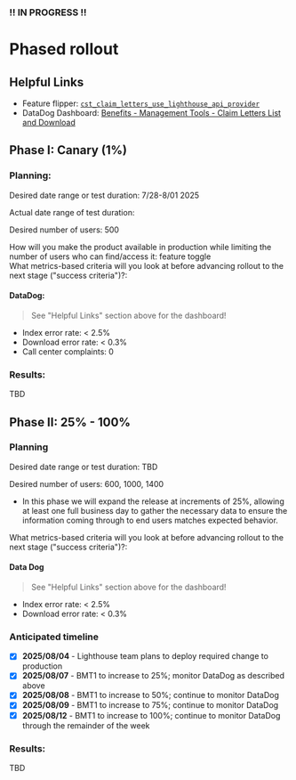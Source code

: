### !! IN PROGRESS !! 
# Phased rollout

## Helpful Links

- Feature flipper: [`cst_claim_letters_use_lighthouse_api_provider`](https://staging-api.va.gov/flipper/features/cst_claim_letters_use_lighthouse_api_provider)
- DataDog Dashboard: [Benefits - Management Tools -  Claim Letters List and Download](https://vagov.ddog-gov.com/dashboard/zs5-erv-7fb?fromUser=false&refresh_mode=sliding&from_ts=1753386276650&to_ts=1753389876650&live=true)

## Phase I: Canary (1%)
### Planning: 
Desired date range or test duration: 7/28-8/01 2025

Actual date range of test duration: 

Desired number of users: 500  

How will you make the product available in production while limiting the number of users who can find/access it: feature toggle  
What metrics-based criteria will you look at before advancing rollout to the next stage ("success criteria")?:  

#### DataDog:

> See "Helpful Links" section above for the dashboard!
     
- Index error rate: < 2.5%
- Download error rate: < 0.3%
- Call center complaints: 0

### Results:  

TBD

## Phase II: 25% - 100%
### Planning 
Desired date range or test duration: TBD

Desired number of users: 600, 1000, 1400
- In this phase we will expand the release at increments of 25%, allowing at least one full business day to gather the necessary data to ensure the information coming through to end users matches expected behavior.

What metrics-based criteria will you look at before advancing rollout to the next stage ("success criteria")?:  
#### Data Dog

> See "Helpful Links" section above for the dashboard!

- Index error rate: < 2.5%
- Download error rate: < 0.3%

### Anticipated timeline

- [x] **2025/08/04** - Lighthouse team plans to deploy required change to production
- [x] **2025/08/07** - BMT1 to increase to 25%; monitor DataDog as described above
- [x] **2025/08/08** - BMT1 to increase to 50%; continue to monitor DataDog
- [x] **2025/08/09** - BMT1 to increase to 75%; continue to monitor DataDog
- [x] **2025/08/12** - BMT1 to increase to 100%; continue to monitor DataDog through the remainder of the week

### Results:

TBD
